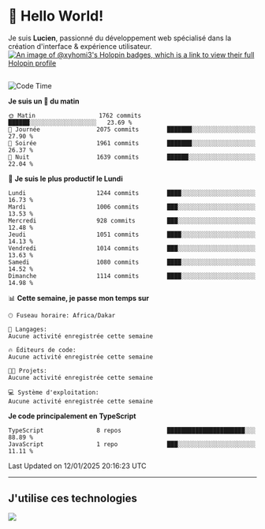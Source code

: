 # 👋 Hello World!

Je suis **Lucien**, passionné du développement web spécialisé dans la création d'interface & expérience utilisateur.
[![An image of @xyhomi3's Holopin badges, which is a link to view their full Holopin profile](https://holopin.me/xyhomi3)](https://holopin.io/@xyhomi3)

##

<!--START_SECTION:waka-->
![Code Time](http://img.shields.io/badge/Code%20Time-2%2C834%20hrs%2050%20mins-blue)

**Je suis un 🐤 du matin** 

```text
🌞 Matin                  1762 commits        ██████░░░░░░░░░░░░░░░░░░░   23.69 % 
🌆 Journée                2075 commits        ███████░░░░░░░░░░░░░░░░░░   27.90 % 
🌃 Soirée                 1961 commits        ███████░░░░░░░░░░░░░░░░░░   26.37 % 
🌙 Nuit                   1639 commits        ██████░░░░░░░░░░░░░░░░░░░   22.04 % 
```
📅 **Je suis le plus productif le Lundi** 

```text
Lundi                    1244 commits        ████░░░░░░░░░░░░░░░░░░░░░   16.73 % 
Mardi                    1006 commits        ███░░░░░░░░░░░░░░░░░░░░░░   13.53 % 
Mercredi                 928 commits         ███░░░░░░░░░░░░░░░░░░░░░░   12.48 % 
Jeudi                    1051 commits        ████░░░░░░░░░░░░░░░░░░░░░   14.13 % 
Vendredi                 1014 commits        ███░░░░░░░░░░░░░░░░░░░░░░   13.63 % 
Samedi                   1080 commits        ████░░░░░░░░░░░░░░░░░░░░░   14.52 % 
Dimanche                 1114 commits        ████░░░░░░░░░░░░░░░░░░░░░   14.98 % 
```


📊 **Cette semaine, je passe mon temps sur** 

```text
🕑︎ Fuseau horaire: Africa/Dakar

💬 Langages: 
Aucune activité enregistrée cette semaine

🔥 Éditeurs de code: 
Aucune activité enregistrée cette semaine

🐱‍💻 Projets: 
Aucune activité enregistrée cette semaine

💻 Système d'exploitation: 
Aucune activité enregistrée cette semaine
```

**Je code principalement en TypeScript** 

```text
TypeScript               8 repos             ██████████████████████░░░   88.89 % 
JavaScript               1 repo              ███░░░░░░░░░░░░░░░░░░░░░░   11.11 % 
```




 Last Updated on 12/01/2025 20:16:23 UTC
<!--END_SECTION:waka-->
---

## J'utilise ces technologies

<p align="left">
  <a href="https://skillicons.dev">
    <img src="https://skillicons.dev/icons?i=ts,js,md,scss,tailwind,react,docker,express,astro,vite,nextjs,vercel,figma,ableton" />
  </a>
</p>

